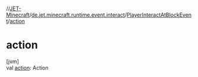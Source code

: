 //[JET-Minecraft](../../../index.md)/[de.jet.minecraft.runtime.event.interact](../index.md)/[PlayerInteractAtBlockEvent](index.md)/[action](action.md)

# action

[jvm]\
val [action](action.md): Action
